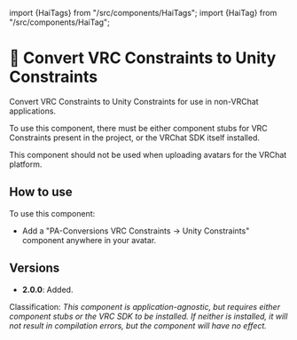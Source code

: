 ﻿import {HaiTags} from "/src/components/HaiTags";
import {HaiTag} from "/src/components/HaiTag";

# 🚚 Convert VRC Constraints to Unity Constraints

<HaiTags>
<HaiTag isUniversal={true} />
</HaiTags>

Convert VRC Constraints to Unity Constraints for use in non-VRChat applications.

To use this component, there must be either component stubs for VRC Constraints present in the project,
or the VRChat SDK itself installed.

This component should not be used when uploading avatars for the VRChat platform.

## How to use

To use this component:
- Add a "PA-Conversions VRC Constraints -> Unity Constraints" component anywhere in your avatar.

## Versions

- **2.0.0**: Added.

Classification: *This component is application-agnostic, but requires either component stubs or the VRC SDK to be installed. If neither is installed, it will not result in compilation errors, but the component will have no effect.*
